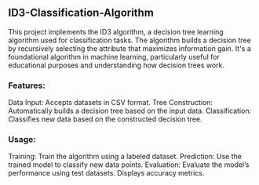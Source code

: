 ## ID3-Classification-Algorithm
This project implements the ID3 algorithm, a decision tree learning algorithm used for classification tasks. The algorithm builds a decision tree by recursively selecting the attribute that maximizes information gain. It's a foundational algorithm in machine learning, particularly useful for educational purposes and understanding how decision trees work.

### Features:
Data Input: Accepts datasets in CSV format.
Tree Construction: Automatically builds a decision tree based on the input data.
Classification: Classifies new data based on the constructed decision tree.

### Usage:
Training: Train the algorithm using a labeled dataset.
Prediction: Use the trained model to classify new data points.
Evaluation: Evaluate the model’s performance using test datasets. Displays accuracy metrics.
